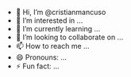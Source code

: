 - 👋 Hi, I’m @cristianmancuso
- 👀 I’m interested in ...
- 🌱 I’m currently learning ...
- 💞️ I’m looking to collaborate on ...
- 📫 How to reach me ...
- 😄 Pronouns: ...
- ⚡ Fun fact: ...

<!---
cristianmancuso/cristianmancuso is a ✨ special ✨ repository because its `README.md` (this file) appears on your GitHub profile.
You can click the Preview link to take a look at your changes.
--->

